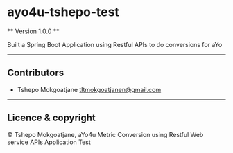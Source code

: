 # ayo4u-tshepo-test

** Version 1.0.0 **

Built a Spring Boot Application using Restful APIs to do conversions for aYo

---

## Contributors

- Tshepo Mokgoatjane <tltmokgoatjanen@gmail.com>

---

## Licence & copyright
&copy; Tshepo Mokgoatjane, aYo4u Metric Conversion using Restful Web service APIs Application Test
